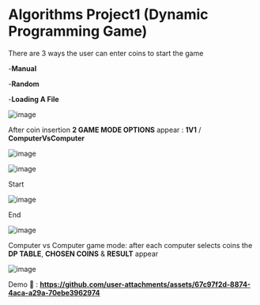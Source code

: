 # Algorithms Project1 (Dynamic Programming Game)


There are 3 ways the user can enter coins to start the game

-**Manual**

-**Random**

-**Loading A File**

![image](https://github.com/user-attachments/assets/8dae30d1-82d6-4fd6-ae04-eceb5ff54bcb)




After coin insertion **2 GAME MODE OPTIONS** appear : **1V1**   /   **ComputerVsComputer**

![image](https://github.com/user-attachments/assets/eaa583b4-045b-4124-ae20-14bf39c51a37)




![image](https://github.com/user-attachments/assets/2adf45e0-c4d0-421c-baaa-7ecab01ac7b2)


Start 

![image](https://github.com/user-attachments/assets/f500ca62-4bfc-43c9-aa1e-e6d5ff861525)



End

![image](https://github.com/user-attachments/assets/88077d17-6909-476d-a129-1ae7d55d9e5a)



Computer vs Computer game mode: after each computer selects coins the **DP TABLE**, **CHOSEN COINS** & **RESULT** appear

![image](https://github.com/user-attachments/assets/2d4ba7aa-77ef-44c9-bbcb-a9c6b2902ea4)


Demo 🎥 : 
**https://github.com/user-attachments/assets/67c97f2d-8874-4aca-a29a-70ebe3962974**




























